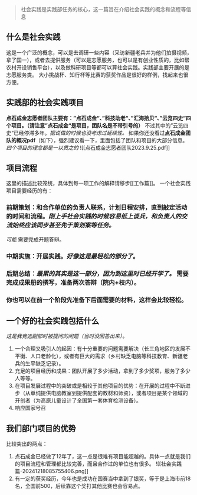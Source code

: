 > 社会实践是实践部任务的核心，这一篇旨在介绍社会实践的概念和流程等信息
## 什么是社会实践

这是一个广泛的概念，可以是去调研一些内容（采访新疆老兵并为他们拍摄视频，拿了国一），或者去提供服务（可以是志愿服务，也可以是有创业性质的，比如帮农村开设销售平台），以及做科研项目等都可以算社会实践。实践部主要开展的是志愿服务类。
大小挑战杯、知行杯等比赛的获奖作品是很好的样例，找起来也很方便。

## 实践部的社会实践项目

**点石成金志愿者团队主要有：”点石成金“、”科技助老“、”汇海拾贝“、”云览四史“四个项目。（请注意”点石成金“是项目，团队名是不带引号的）** 不过其中的”云览四史“已经停滞多年。*据说做的时候也没考虑过延续性。*
如果你还没看过**点石成金团队的概况pdf**（如下），强烈建议看一下，里面包括了团队和项目的大部分信息。
*四个项目的理念都是一以贯之的* ![[点石成金志愿者团队2023.9.25.pdf]]
## 项目流程

这里的描述比较笼统，具体到每一项工作的解释请移步[[工作篇]]。
一个社会实践项目需要经历的有：
### 前期策划：和合作单位的负责人联系，计划日程安排，**直到敲定活动的时间和流程**。*刚上手社会实践的时候容易纸上谈兵，和负责人的交流始终应该同步甚至先于策划案等任务。*
*可能* 需要完成开题答辩。
### 中期实施：开展实践。*好像这是最轻松的部分了*。
### 后期总结：*最累的其实是这一部分，因为到这里时已经开学了。* 需要完成成果册的撰写，准备两次答辩（院内+校内）。
### 你也可以在前一个阶段先准备下后面需要的材料，这样会比较轻松。

## 一个好的社会实践包括什么

*这是我竞选副部时被提问的问题（当时没回答出来）。*
1. 一个合理又吸引人的起因：有十分重要的问题需要解决（长三角地区的发展不平衡、人口老龄化），或者有巨大的需求（乡村缺乏电脑等科技教育、新疆老兵的生平缺乏记录）。
2. 充足的项目经历和成果：团队开展了多少活动，拿到了多少奖项，服务了多少人等等。
3. 在项目发展过程中的突破或是相较于其他项目的优势：在开展的过程中不断进步（从单纯提供电脑教室到提供配套的教材和师资），或者项目是某个领域的开创者（为高原儿童设计了全国第一套体育检测设备）。
4. 响应国家号召

## 我们部门项目的优势

比较突出的两点：
1. 点石成金已经做了12年了，这一点是很难有项目能超越的。具体一点就是我们的项目流程和管理都比较完善，而且合作过的单位也有很多。
![[社会实践篇-20241218085755406.png]]
2. 有一定的获奖经历，今年也是成功在国赛当中拿到了银奖，等于是上海市前18名，全国前500，后续靠这个奖打其他比赛也会容易点。